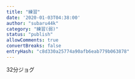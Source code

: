 ```yaml
---
title: "練習"
date: '2020-01-03T04:38:00'
author: "subaru44k"
category: "練習(弱)"
status: "publish"
allowComments: true
convertBreaks: false
entryHash: "c8d330a25774a90afb6eab779b063878"
---
```

32分ジョグ
